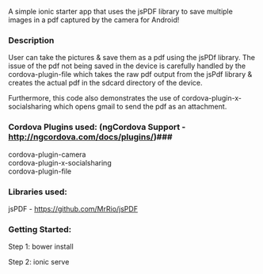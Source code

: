 A simple ionic starter app that uses the jsPDF library to save multiple images in a pdf captured by the camera for Android!

### Description ###

User can take the pictures & save them as a pdf using the jsPDf library. The issue of the pdf not being saved in the device is carefully handled by the cordova-plugin-file which takes the raw pdf output from the jsPdf library & creates the actual pdf in the sdcard directory of the device. <br/>

Furthermore, this code also demonstrates the use of cordova-plugin-x-socialsharing which opens gmail to send the pdf as an attachment.



### Cordova Plugins used: (ngCordova Support -  http://ngcordova.com/docs/plugins/)###

   cordova-plugin-camera <br/>
   cordova-plugin-x-socialsharing <br/>
   cordova-plugin-file <br/>

### Libraries used: ###
   
   jsPDF - https://github.com/MrRio/jsPDF


### Getting Started: ###

Step 1: bower install

Step 2: ionic serve
